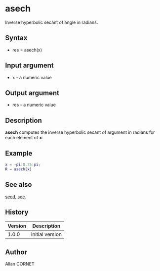 # asech

Inverse hyperbolic secant of angle in radians.

## Syntax

- res = asech(x)

## Input argument

- x - a numeric value

## Output argument

- res - a numeric value

## Description

<b>asech</b> computes the inverse hyperbolic secant of argument in radians for each element of <b>x</b>.

## Example

```matlab
x = -pi:0.75:pi;
R = asech(x)
```

## See also

[secd](secd.html), [sec](sec.html).

## History

| Version | Description     |
| ------- | --------------- |
| 1.0.0   | initial version |

## Author

Allan CORNET
